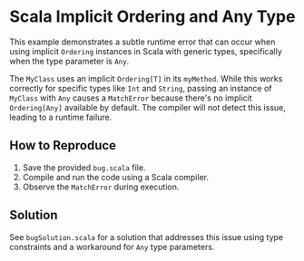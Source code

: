 # Scala Implicit Ordering and Any Type

This example demonstrates a subtle runtime error that can occur when using implicit `Ordering` instances in Scala with generic types, specifically when the type parameter is `Any`.

The `MyClass` uses an implicit `Ordering[T]` in its `myMethod`. While this works correctly for specific types like `Int` and `String`, passing an instance of `MyClass` with `Any` causes a `MatchError` because there's no implicit `Ordering[Any]` available by default.  The compiler will not detect this issue, leading to a runtime failure.

## How to Reproduce

1. Save the provided `bug.scala` file.
2. Compile and run the code using a Scala compiler.
3. Observe the `MatchError` during execution.

## Solution

See `bugSolution.scala` for a solution that addresses this issue using type constraints and a workaround for `Any` type parameters.